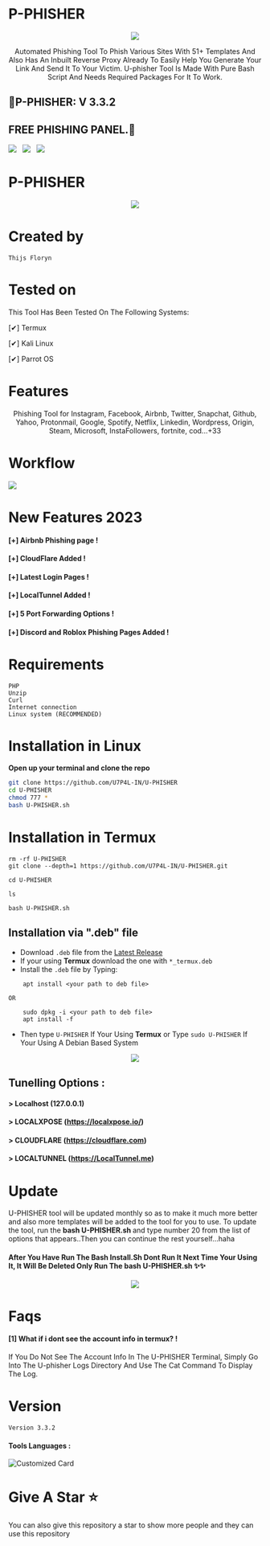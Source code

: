# P-PHISHER

<p align="center"><img src="https://github.com/U7P4L-IN/U-PHISHER/blob/main/Image/U-PHISHER.png">


<p align="center">
Automated Phishing Tool To Phish Various Sites With 51+ Templates And Also Has An Inbuilt Reverse Proxy Already To Easily Help You Generate Your Link And Send It To Your Victim. 
U-phisher Tool Is Made With Pure Bash Script And Needs Required Packages For It To Work.
</p>

## 🚀P-PHISHER: V 3.3.2
## FREE PHISHING PANEL.🚀

<p>
 <img src="https://img.shields.io/github/stars/U7P4L-IN/U-PHISHER?color=%23DF0067&style=for-the-badge"/> &nbsp;
 <img src="https://img.shields.io/github/forks/U7P4L-IN/U-PHISHER?color=%239999FF&style=for-the-badge"/> &nbsp;
 <img src="https://img.shields.io/github/license/U7P4L-IN/U-PHISHER?color=%23E8E8E8&style=for-the-badge"/> &nbsp;
 
</p>

# P-PHISHER
<p align="center"><img src="https://github.com/U7P4L-IN/U-PHISHER/blob/main/Image/Screenshot_2023-07-24-13-10-50-534_com.termux-01.jpeg">

# Created by
```
Thijs Floryn
```

# Tested on
This Tool Has Been Tested On The Following Systems:

[✔] Termux

[✔] Kali Linux

[✔] Parrot OS

# Features
<p align="center">
 Phishing Tool for Instagram, Facebook,  Airbnb, Twitter, Snapchat, Github, Yahoo, Protonmail, Google, Spotify, Netflix, Linkedin, Wordpress, Origin, Steam, Microsoft, InstaFollowers, fortnite, cod...+33
</p>

# Workflow
<img src="https://github.com/U7P4L-IN/U-PHISHER/blob/main/Image/ezgif.com-video-to-gif.gif"/>


# New Features 2023
#### [+] Airbnb Phishing page !
#### [+] CloudFlare Added !
#### [+] Latest Login Pages !
#### [+] LocalTunnel Added !
#### [+] 5 Port Forwarding Options !
#### [+] Discord and Roblox Phishing Pages Added !


# Requirements
```
PHP
Unzip
Curl
Internet connection 
Linux system (RECOMMENDED)
```

# Installation in Linux
**Open up your terminal and clone the repo**
```bash
git clone https://github.com/U7P4L-IN/U-PHISHER
cd U-PHISHER
chmod 777 *
bash U-PHISHER.sh
```

# Installation in Termux
```
rm -rf U-PHISHER
git clone --depth=1 https://github.com/U7P4L-IN/U-PHISHER.git

cd U-PHISHER

ls

bash U-PHISHER.sh

```

## Installation via ".deb" file
* Download <code>.deb</code> file from the <a href="https://github.com/U7P4L-IN/U-PHISHER/releases/latest">Latest Release</a>
* If your using <b>Termux</b> download the one with <code>*_termux.deb</code>
* Install the <code>.deb</code> file by Typing:
```
    apt install <your path to deb file>
```
    OR
```
    sudo dpkg -i <your path to deb file>
    apt install -f
```
* Then type <code>U-PHISHER</code> If Your Using <b>Termux</b> or Type <code>sudo U-PHISHER</code> If Your Using A Debian Based System

<p align="center"><img src="https://github.com/U7P4L-IN/U-PHISHER/blob/main/Image/ScreenShot_20230726205809.png">


## Tunelling Options :
#### > Localhost (127.0.0.1)
#### > LOCALXPOSE (https://localxpose.io/)
#### > CLOUDFLARE (https://cloudflare.com)
#### > LOCALTUNNEL (https://LocalTunnel.me)


# Update
U-PHISHER tool will be updated monthly so as to make it much more better and also more templates will be added to the tool for you to use. 
To update the tool, run the <b>bash U-PHISHER.sh </b>and type number 20 from the list of options that appears..Then you can continue the rest yourself...haha

<h4>After You Have Run The Bash Install.Sh Dont Run It Next Time Your Using It, It Will Be Deleted Only Run The bash U-PHISHER.sh ✨✨
</h4>
<p align="center"><img src="https://github.com/U7P4L-IN/U7P4L-IN/blob/main/Warning.gif">
 
# Faqs
#### [1] What if i dont see the account info in termux? !
If You Do Not See The Account Info In The U-PHISHER Terminal, Simply Go Into The U-phisher Logs Directory And Use The Cat Command To Display The Log.

# Version
```
Version 3.3.2
```
#### Tools Languages :
![Customized Card](https://github-readme-stats.vercel.app/api/pin?username=U7P4L-IN&repo=U-PHISHER&title_color=fff&icon_color=f9f9f9&text_color=9f9f9f&bg_color=151515)

# Give A Star ⭐

You can also give this repository a star to show more people and they can use this repository
